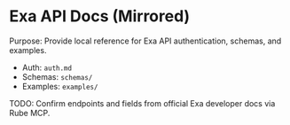 # Exa API Docs (Mirrored)

Purpose: Provide local reference for Exa API authentication, schemas, and examples.

- Auth: `auth.md`
- Schemas: `schemas/`
- Examples: `examples/`

TODO: Confirm endpoints and fields from official Exa developer docs via Rube MCP.